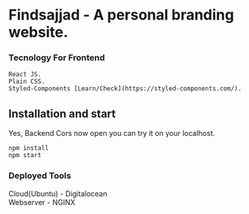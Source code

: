 # Findsajjad - A personal branding website.

### Tecnology For Frontend
    React JS.
    Plain CSS.
    Styled-Components [Learn/Check](https://styled-components.com/).

## Installation and start
Yes, Backend Cors now open you can try it on your localhost.

```
npm install
npm start
```

### Deployed Tools
Cloud(Ubuntu) - Digitalocean<br />
Webserver - NGINX

